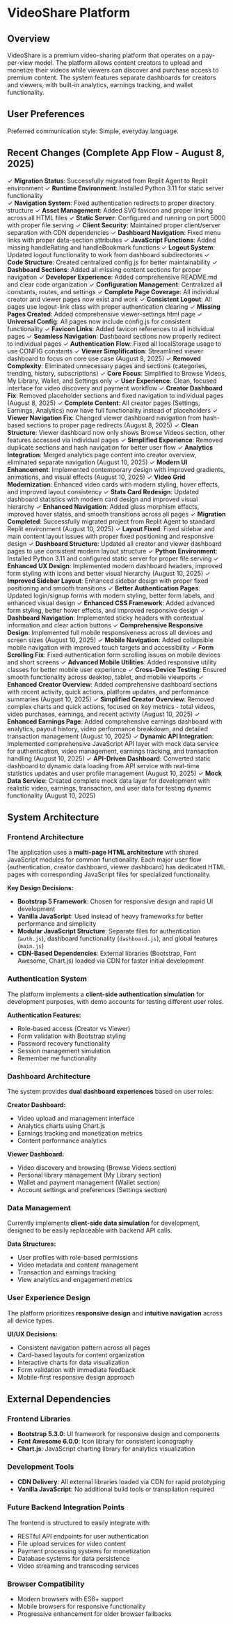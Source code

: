 # VideoShare Platform

## Overview

VideoShare is a premium video-sharing platform that operates on a pay-per-view model. The platform allows content creators to upload and monetize their videos while viewers can discover and purchase access to premium content. The system features separate dashboards for creators and viewers, with built-in analytics, earnings tracking, and wallet functionality.

## User Preferences

Preferred communication style: Simple, everyday language.

## Recent Changes (Complete App Flow - August 8, 2025)

✓ **Migration Status**: Successfully migrated from Replit Agent to Replit environment
✓ **Runtime Environment**: Installed Python 3.11 for static server functionality  
✓ **Navigation System**: Fixed authentication redirects to proper directory structure
✓ **Asset Management**: Added SVG favicon and proper linking across all HTML files
✓ **Static Server**: Configured and running on port 5000 with proper file serving
✓ **Client Security**: Maintained proper client/server separation with CDN dependencies
✓ **Dashboard Navigation**: Fixed menu links with proper data-section attributes
✓ **JavaScript Functions**: Added missing handleRating and handleBookmark functions
✓ **Logout System**: Updated logout functionality to work from dashboard subdirectories
✓ **Code Structure**: Created centralized config.js for better maintainability
✓ **Dashboard Sections**: Added all missing content sections for proper navigation
✓ **Developer Experience**: Added comprehensive README.md and clear code organization
✓ **Configuration Management**: Centralized all constants, routes, and settings
✓ **Complete Page Coverage**: All individual creator and viewer pages now exist and work
✓ **Consistent Logout**: All pages use logout-link class with proper authentication clearing
✓ **Missing Pages Created**: Added comprehensive viewer-settings.html page
✓ **Universal Config**: All pages now include config.js for consistent functionality
✓ **Favicon Links**: Added favicon references to all individual pages
✓ **Seamless Navigation**: Dashboard sections now properly redirect to individual pages
✓ **Authentication Flow**: Fixed all localStorage usage to use CONFIG constants
✓ **Viewer Simplification**: Streamlined viewer dashboard to focus on core use case (August 8, 2025)
✓ **Removed Complexity**: Eliminated unnecessary pages and sections (categories, trending, history, subscriptions)
✓ **Core Focus**: Simplified to Browse Videos, My Library, Wallet, and Settings only
✓ **User Experience**: Clean, focused interface for video discovery and payment workflow
✓ **Creator Dashboard Fix**: Removed placeholder sections and fixed navigation to individual pages (August 8, 2025)
✓ **Complete Content**: All creator pages (Settings, Earnings, Analytics) now have full functionality instead of placeholders
✓ **Viewer Navigation Fix**: Changed viewer dashboard navigation from hash-based sections to proper page redirects (August 8, 2025)
✓ **Clean Structure**: Viewer dashboard now only shows Browse Videos section, other features accessed via individual pages
✓ **Simplified Experience**: Removed duplicate sections and hash navigation for better user flow
✓ **Analytics Integration**: Merged analytics page content into creator overview, eliminated separate navigation (August 10, 2025)
✓ **Modern UI Enhancement**: Implemented contemporary design with improved gradients, animations, and visual effects (August 10, 2025)
✓ **Video Grid Modernization**: Enhanced video cards with modern styling, hover effects, and improved layout consistency
✓ **Stats Card Redesign**: Updated dashboard statistics with modern card design and improved visual hierarchy
✓ **Enhanced Navigation**: Added glass morphism effects, improved hover states, and smooth transitions across all pages
✓ **Migration Completed**: Successfully migrated project from Replit Agent to standard Replit environment (August 10, 2025)
✓ **Layout Fixed**: Fixed sidebar and main content layout issues with proper fixed positioning and responsive design
✓ **Dashboard Structure**: Updated all creator and viewer dashboard pages to use consistent modern layout structure
✓ **Python Environment**: Installed Python 3.11 and configured static server for proper file serving
✓ **Enhanced UX Design**: Implemented modern dashboard headers, improved form styling with icons and better visual hierarchy (August 10, 2025)
✓ **Improved Sidebar Layout**: Enhanced sidebar design with proper fixed positioning and smooth transitions
✓ **Better Authentication Pages**: Updated login/signup forms with modern styling, better form labels, and enhanced visual design
✓ **Enhanced CSS Framework**: Added advanced form styling, better hover effects, and improved responsive design
✓ **Dashboard Navigation**: Implemented sticky headers with contextual information and clear action buttons
✓ **Comprehensive Responsive Design**: Implemented full mobile responsiveness across all devices and screen sizes (August 10, 2025)
✓ **Mobile Navigation**: Added collapsible mobile navigation with improved touch targets and accessibility
✓ **Form Scrolling Fix**: Fixed authentication form scrolling issues on mobile devices and short screens
✓ **Advanced Mobile Utilities**: Added responsive utility classes for better mobile user experience
✓ **Cross-Device Testing**: Ensured smooth functionality across desktop, tablet, and mobile viewports
✓ **Enhanced Creator Overview**: Added comprehensive dashboard sections with recent activity, quick actions, platform updates, and performance summaries (August 10, 2025)
✓ **Simplified Creator Overview**: Removed complex charts and quick actions, focused on key metrics - total videos, video purchases, earnings, and recent activity (August 10, 2025)
✓ **Enhanced Earnings Page**: Added comprehensive earnings dashboard with analytics, payout history, video performance breakdown, and detailed transaction management (August 10, 2025)
✓ **Dynamic API Integration**: Implemented comprehensive JavaScript API layer with mock data service for authentication, video management, earnings tracking, and transaction handling (August 10, 2025)
✓ **API-Driven Dashboard**: Converted static dashboard to dynamic data loading from API service with real-time statistics updates and user profile management (August 10, 2025)
✓ **Mock Data Service**: Created complete mock data layer for development with realistic video, earnings, transaction, and user data for testing dynamic functionality (August 10, 2025)

## System Architecture

### Frontend Architecture
The application uses a **multi-page HTML architecture** with shared JavaScript modules for common functionality. Each major user flow (authentication, creator dashboard, viewer dashboard) has dedicated HTML pages with corresponding JavaScript files for specialized functionality.

**Key Design Decisions:**
- **Bootstrap 5 Framework**: Chosen for responsive design and rapid UI development
- **Vanilla JavaScript**: Used instead of heavy frameworks for better performance and simplicity
- **Modular JavaScript Structure**: Separate files for authentication (`auth.js`), dashboard functionality (`dashboard.js`), and global features (`main.js`)
- **CDN-Based Dependencies**: External libraries (Bootstrap, Font Awesome, Chart.js) loaded via CDN for faster initial development

### Authentication System
The platform implements a **client-side authentication simulation** for development purposes, with demo accounts for testing different user roles.

**Authentication Features:**
- Role-based access (Creator vs Viewer)
- Form validation with Bootstrap styling
- Password recovery functionality
- Session management simulation
- Remember me functionality

### Dashboard Architecture
The system provides **dual dashboard experiences** based on user roles:

**Creator Dashboard:**
- Video upload and management interface
- Analytics charts using Chart.js
- Earnings tracking and monetization metrics
- Content performance analytics

**Viewer Dashboard:**
- Video discovery and browsing (Browse Videos section)
- Personal library management (My Library section)
- Wallet and payment management (Wallet section)  
- Account settings and preferences (Settings section)

### Data Management
Currently implements **client-side data simulation** for development, designed to be easily replaceable with backend API calls.

**Data Structures:**
- User profiles with role-based permissions
- Video metadata and content management
- Transaction and earnings tracking
- View analytics and engagement metrics

### User Experience Design
The platform prioritizes **responsive design** and **intuitive navigation** across all device types.

**UI/UX Decisions:**
- Consistent navigation pattern across all pages
- Card-based layouts for content organization
- Interactive charts for data visualization
- Form validation with immediate feedback
- Mobile-first responsive design approach

## External Dependencies

### Frontend Libraries
- **Bootstrap 5.3.0**: UI framework for responsive design and components
- **Font Awesome 6.0.0**: Icon library for consistent iconography
- **Chart.js**: JavaScript charting library for analytics visualization

### Development Tools
- **CDN Delivery**: All external libraries loaded via CDN for rapid prototyping
- **Vanilla JavaScript**: No additional build tools or transpilation required

### Future Backend Integration Points
The frontend is structured to easily integrate with:
- RESTful API endpoints for user authentication
- File upload services for video content
- Payment processing systems for monetization
- Database systems for data persistence
- Video streaming and transcoding services

### Browser Compatibility
- Modern browsers with ES6+ support
- Mobile browsers for responsive functionality
- Progressive enhancement for older browser fallbacks
